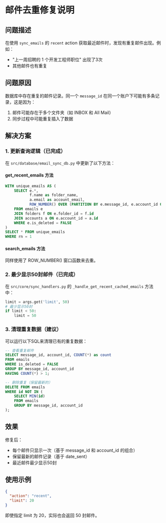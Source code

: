 # 邮件去重修复说明

## 问题描述

在使用 `sync_emails` 的 `recent` action 获取最近邮件时，发现有重复邮件出现。例如：
- "上一周招聘的 1 个开发工程师职位" 出现了3次
- 其他邮件也有重复

## 问题原因

数据库中存在重复的邮件记录。同一个 `message_id` 在同一个账户下可能有多条记录，这是因为：
1. 邮件可能存在于多个文件夹（如 INBOX 和 All Mail）
2. 同步过程中可能重复插入了数据

## 解决方案

### 1. 更新查询逻辑（已完成）

在 `src/database/email_sync_db.py` 中更新了以下方法：

#### get_recent_emails 方法
```sql
WITH unique_emails AS (
    SELECT e.*, 
           f.name as folder_name, 
           a.email as account_email,
           ROW_NUMBER() OVER (PARTITION BY e.message_id, e.account_id ORDER BY e.date_sent DESC) as rn
    FROM emails e
    JOIN folders f ON e.folder_id = f.id
    JOIN accounts a ON e.account_id = a.id
    WHERE e.is_deleted = FALSE
)
SELECT * FROM unique_emails
WHERE rn = 1
```

#### search_emails 方法
同样使用了 ROW_NUMBER() 窗口函数来去重。

### 2. 最少显示50封邮件（已完成）

在 `src/core/sync_handlers.py` 的 `_handle_get_recent_cached_emails` 方法中：
```python
limit = args.get('limit', 50)
# 最少显示50封
if limit < 50:
    limit = 50
```

### 3. 清理重复数据（建议）

可以运行以下SQL来清理已有的重复数据：

```sql
-- 查看重复邮件
SELECT message_id, account_id, COUNT(*) as count
FROM emails
WHERE is_deleted = FALSE
GROUP BY message_id, account_id
HAVING COUNT(*) > 1;

-- 删除重复（保留最新的）
DELETE FROM emails
WHERE id NOT IN (
    SELECT MIN(id)
    FROM emails
    GROUP BY message_id, account_id
);
```

## 效果

修复后：
- 每个邮件只显示一次（基于 message_id 和 account_id 的组合）
- 保留最新的邮件记录（基于 date_sent）
- 最近邮件最少显示50封

## 使用示例

```json
{
  "action": "recent",
  "limit": 20
}
```

即使指定 limit 为 20，实际也会返回 50 封邮件。